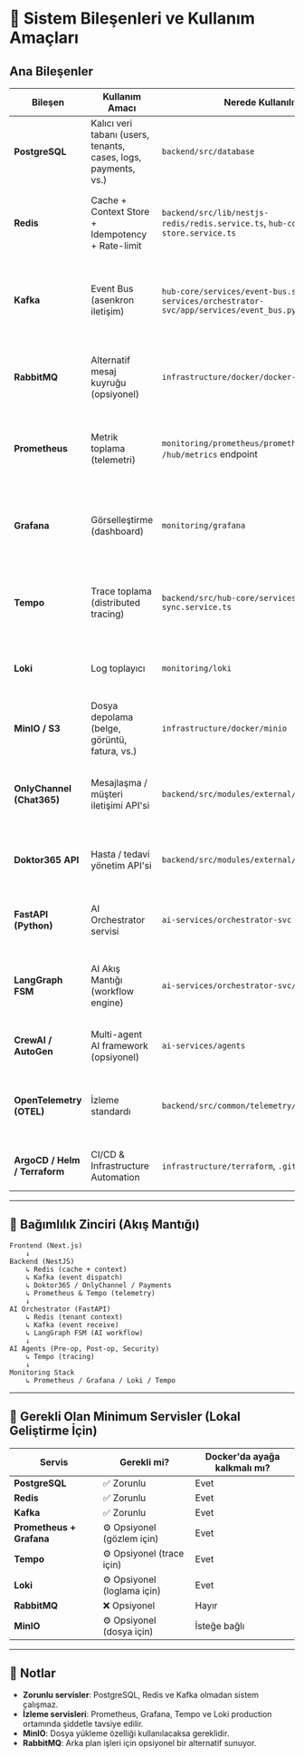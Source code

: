 # 🧱 Sistem Bileşenleri ve Kullanım Amaçları

## Ana Bileşenler

| Bileşen | Kullanım Amacı | Nerede Kullanılıyor | Neden Gerekli |
|---------|---------------|---------------------|---------------|
| **PostgreSQL** | Kalıcı veri tabanı (users, tenants, cases, logs, payments, vs.) | `backend/src/database` | İşlem geçmişi, tenant kayıtları ve AI karar sonuçları gibi verilerin kalıcı saklanması için. |
| **Redis** | Cache + Context Store + Idempotency + Rate-limit | `backend/src/lib/nestjs-redis/redis.service.ts`, `hub-core/context-store.service.ts` | Saniyede binlerce istek için hızlı veri erişimi, tekrarlanan POST işlemlerini engelleme, tenant context yönetimi. |
| **Kafka** | Event Bus (asenkron iletişim) | `hub-core/services/event-bus.service.ts`, `ai-services/orchestrator-svc/app/services/event_bus.py` | Backend ↔ AI Orchestrator ↔ Agents arasında olay tabanlı veri aktarımı sağlar (event-driven architecture). |
| **RabbitMQ** | Alternatif mesaj kuyruğu (opsiyonel) | `infrastructure/docker/docker-compose.yml` | Uzun süren işlemler için (ör. dosya işleme, email gönderimi) job queue olarak kullanılabilir. |
| **Prometheus** | Metrik toplama (telemetri) | `monitoring/prometheus/prometheus.yml`, `/hub/metrics` endpoint | Backend, Orchestrator ve Agent performans metriklerini toplar (örn. response time, error rate). |
| **Grafana** | Görselleştirme (dashboard) | `monitoring/grafana` | Prometheus ve Tempo verilerini dashboard üzerinden izleme. Tenant bazlı filtreleme yapılabiliyor. |
| **Tempo** | Trace toplama (distributed tracing) | `backend/src/hub-core/services/telemetry-sync.service.ts` | AI zincirindeki tüm işlemlerin (Backend → Orchestrator → Agent) uçtan uca izlenebilmesi için. |
| **Loki** | Log toplayıcı | `monitoring/loki` | Backend ve AI servislerinden gelen logları merkezi depoda saklar. |
| **MinIO / S3** | Dosya depolama (belge, görüntü, fatura, vs.) | `infrastructure/docker/minio` | Doküman yükleme, hasta raporu veya AI analiz çıktılarının güvenli depolanması için. |
| **OnlyChannel (Chat365)** | Mesajlaşma / müşteri iletişimi API'si | `backend/src/modules/external/only-channel/` | WhatsApp, Instagram gibi kanallar üzerinden kullanıcı mesajlarını alıp yönlendirmek için. |
| **Doktor365 API** | Hasta / tedavi yönetim API'si | `backend/src/modules/external/doctor365/` | Hasta bilgilerini, randevu ve tedavi planlarını almak/güncellemek için. |
| **FastAPI (Python)** | AI Orchestrator servisi | `ai-services/orchestrator-svc` | LangGraph FSM ile karar motorunu çalıştırır, backend'ten gelen olayları işler. |
| **LangGraph FSM** | AI Akış Mantığı (workflow engine) | `ai-services/orchestrator-svc/app/graph` | "Case created" veya "Travel planned" gibi süreçleri adım adım yöneten FSM yapısı. |
| **CrewAI / AutoGen** | Multi-agent AI framework (opsiyonel) | `ai-services/agents` | Her tenant için farklı uzman (agent) modellerini çalıştırmak için. |
| **OpenTelemetry (OTEL)** | İzleme standardı | `backend/src/common/telemetry/opentelemetry.ts` | Prometheus, Tempo ve Grafana'ya tek bir telemetri standardı üzerinden veri gönderir. |
| **ArgoCD / Helm / Terraform** | CI/CD & Infrastructure Automation | `infrastructure/terraform`, `.github/workflows` | Deployment otomasyonu ve infrastructure yönetimi. |

---

## 🧠 Bağımlılık Zinciri (Akış Mantığı)

```
Frontend (Next.js)
    ↓
Backend (NestJS)
    ↳ Redis (cache + context)
    ↳ Kafka (event dispatch)
    ↳ Doktor365 / OnlyChannel / Payments
    ↳ Prometheus & Tempo (telemetry)
    ↓
AI Orchestrator (FastAPI)
    ↳ Redis (tenant context)
    ↳ Kafka (event receive)
    ↳ LangGraph FSM (AI workflow)
    ↓
AI Agents (Pre-op, Post-op, Security)
    ↳ Tempo (tracing)
    ↓
Monitoring Stack
    ↳ Prometheus / Grafana / Loki / Tempo
```

---

## 🧾 Gerekli Olan Minimum Servisler (Lokal Geliştirme İçin)

| Servis | Gerekli mi? | Docker'da ayağa kalkmalı mı? |
|--------|------------|----------------------------|
| **PostgreSQL** | ✅ Zorunlu | Evet |
| **Redis** | ✅ Zorunlu | Evet |
| **Kafka** | ✅ Zorunlu | Evet |
| **Prometheus + Grafana** | ⚙️ Opsiyonel (gözlem için) | Evet |
| **Tempo** | ⚙️ Opsiyonel (trace için) | Evet |
| **Loki** | ⚙️ Opsiyonel (loglama için) | Evet |
| **RabbitMQ** | ❌ Opsiyonel | Hayır |
| **MinIO** | ⚙️ Opsiyonel (dosya için) | İsteğe bağlı |

---

## 📝 Notlar

- **Zorunlu servisler**: PostgreSQL, Redis ve Kafka olmadan sistem çalışmaz.
- **İzleme servisleri**: Prometheus, Grafana, Tempo ve Loki production ortamında şiddetle tavsiye edilir.
- **MinIO**: Dosya yükleme özelliği kullanılacaksa gereklidir.
- **RabbitMQ**: Arka plan işleri için opsiyonel bir alternatif sunuyor.
